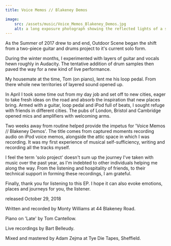 ```yaml
---
title: Voice Memos // Blakeney Demos

image:
    src: /assets/music/Voice_Memos_Blakeney_Demos.jpg
    alt: a long exposure photograph showing the reflected lights of a sample pad in a window at night
---
```

As the Summer of 2017 drew to and end, Outdoor Scene began the shift from a two-piece guitar and drums project to it's current solo form.

During the winter months, I experimented with layers of guitar and vocals hewn roughly in Audacity. The tentative addition of drum samples then paved the way for a new kind of live performance.

My housemate at the time, Tom (on piano), lent me his loop pedal. From there whole new territories of layered sound opened up.

In April I took some time out from my day job and set off to new cities, eager to take fresh ideas on the road and absorb the inspiration that new places bring. Armed with a guitar, loop pedal and iPod full of beats, I sought refuge with friends in different cities. The pubs of London, Bristol and Cambridge opened mics and amplifiers with welcoming arms.

Two weeks away from routine helped provide the impetus for 'Voice Memos // Blakeney Demos'. The title comes from captured moments recording audio on iPod voice memos, alongside the attic space in which I was recording. It was my first experience of musical self-sufficiency, writing and recording all the tracks myself.

I feel the term 'solo project' doesn't sum up the journey I've taken with music over the past year, as I'm indebted to other individuals helping me along the way. From the listening and hospitality of friends, to their technical support in forming these recordings, I am grateful.

Finally, thank you for listening to this EP. I hope it can also evoke emotions, places and journeys for you, the listener. 

released October 29, 2018

Written and recorded by Monty Williams at 44 Blakeney Road.

Piano on 'Late' by Tom Cantellow.

Live recordings by Bart Belleudy.

Mixed and mastered by Adam Zejma at Tye Die Tapes, Sheffield.
